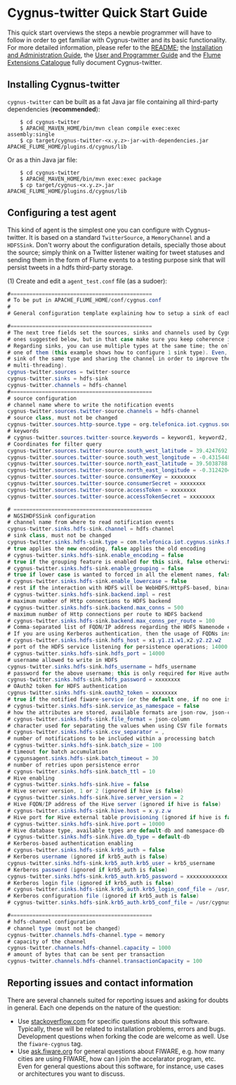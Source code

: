 # Cygnus-twitter Quick Start Guide
This quick start overviews the steps a newbie programmer will have to follow in order to get familiar with Cygnus-twitter and its basic functionality. For more detailed information, please refer to the [README](https://github.com/telefonicaid/fiware-cygnus/blob/master/README.md); the [Installation and Administration Guide](installation_and_administration_guide/introduction.md), the [User and Programmer Guide](user_and_programmer_guide/README.md) and the [Flume Extensions Catalogue](flume_extensions_catalogue/introduction.md) fully document Cygnus-twitter.

## Installing Cygnus-twitter
`cygnus-twitter` can be built as a fat Java jar file containing all third-party dependencies (**recommended**):

```
    $ cd cygnus-twitter
    $ APACHE_MAVEN_HOME/bin/mvn clean compile exec:exec assembly:single
    $ cp target/cygnus-twitter-<x.y.z>-jar-with-dependencies.jar APACHE_FLUME_HOME/plugins.d/cygnus/lib
```
Or as a thin Java jar file:

```
    $ cd cygnus-twitter
    $ APACHE_MAVEN_HOME/bin/mvn exec:exec package
    $ cp target/cygnus-<x.y.z>.jar APACHE_FLUME_HOME/plugins.d/cygnus/lib
```

## Configuring a test agent

This kind of agent is the simplest one you can configure with Cygnus-twitter. It is based on a standard `TwitterSource`, a `MemoryChannel` and a `HDFSSink`. Don't worry about the configuration details, specially those about the source; simply think on a Twitter listener waiting for tweet statuses and sending them in the form of Flume events to a testing purpose sink that will persist tweets in a hdfs third-party storage.

(1) Create and edit a `agent_test.conf` file (as a sudoer):

```Java
#=============================================
# To be put in APACHE_FLUME_HOME/conf/cygnus.conf
#
# General configuration template explaining how to setup a sink of each of HDFS.

#=============================================
# The next tree fields set the sources, sinks and channels used by Cygnus-twitter. You could use different names than the
# ones suggested below, but in that case make sure you keep coherence in properties names along the configuration file.
# Regarding sinks, you can use multiple types at the same time; the only requirement is to provide a channel for each
# one of them (this example shows how to configure 1 sink type). Even, you can define more than one
# sink of the same type and sharing the channel in order to improve the performance (this is like having
# multi-threading).
cygnus-twitter.sources = twitter-source
cygnus-twitter.sinks = hdfs-sink
cygnus-twitter.channels = hdfs-channel
#=============================================
# source configuration
# channel name where to write the notification events
cygnus-twitter.sources.twitter-source.channels = hdfs-channel
# source class, must not be changed
cygnus-twitter.sources.http-source.type = org.telefonica.iot.cygnus.sources.TwitterSource
# keywords
# cygnus-twitter.sources.twitter-source.keywords = keyword1, keyword2, keyword3
# Coordinates for filter query
cygnus-twitter.sources.twitter-source.south_west_latitude = 39.4247692
cygnus-twitter.sources.twitter-source.south_west_longitude = -0.4315448
cygnus-twitter.sources.twitter-source.north_east_latitude = 39.5038788
cygnus-twitter.sources.twitter-source.north_east_longitude = -0.3124204
cygnus-twitter.sources.twitter-source.consumerKey = xxxxxxxx
cygnus-twitter.sources.twitter-source.consumerSecret = xxxxxxxx
cygnus-twitter.sources.twitter-source.accessToken = xxxxxxxx
cygnus-twitter.sources.twitter-source.accessTokenSecret = xxxxxxxx

# ============================================
# NGSIHDFSSink configuration
# channel name from where to read notification events
cygnus-twitter.sinks.hdfs-sink.channel = hdfs-channel
# sink class, must not be changed
cygnus-twitter.sinks.hdfs-sink.type = com.telefonica.iot.cygnus.sinks.NGSIHDFSSink
# true applies the new encoding, false applies the old encoding
# cygnus-twitter.sinks.hdfs-sink.enable_encoding = false
# true if the grouping feature is enabled for this sink, false otherwise
# cygnus-twitter.sinks.hdfs-sink.enable_grouping = false
# true if lower case is wanted to forced in all the element names, false otherwise
# cygnus-twitter.sinks.hdfs-sink.enable_lowercase = false
# rest if the interaction with HDFS will be WebHDFS/HttpFS-based, binary if based on the Hadoop API
# cygnus-twitter.sinks.hdfs-sink.backend.impl = rest
# maximum number of Http connections to HDFS backend
# cygnus-twitter.sinks.hdfs-sink.backend.max_conns = 500
# maximum number of Http connections per route to HDFS backend
# cygnus-twitter.sinks.hdfs-sink.backend.max_conns_per_route = 100
# Comma-separated list of FQDN/IP address regarding the HDFS Namenode endpoints
# If you are using Kerberos authentication, then the usage of FQDNs instead of IP addresses is mandatory
# cygnus-twitter.sinks.hdfs-sink.hdfs_host = x1.y1.z1.w1,x2.y2.z2.w2
# port of the HDFS service listening for persistence operations; 14000 for httpfs, 50070 for webhdfs
# cygnus-twitter.sinks.hdfs-sink.hdfs_port = 14000
# username allowed to write in HDFS
cygnus-twitter.sinks.hdfs-sink.hdfs_username = hdfs_username
# password for the above username; this is only required for Hive authentication
cygnus-twitter.sinks.hdfs-sink.hdfs_password = xxxxxxxx
# OAuth2 token for HDFS authentication
cygnus-twitter.sinks.hdfs-sink.oauth2_token = xxxxxxxx
# true if the notified fiware-service (or the default one, if no one is notified) is used as the HDFS namespace, false otherwise
# cygnus-twitter.sinks.hdfs-sink.service_as_namespace = false
# how the attributes are stored, available formats are json-row, json-column, csv-row and csv-column
# cygnus-twitter.sinks.hdfs-sink.file_format = json-column
# character used for separating the values when using CSV file formats
# cygnus-twitter.sinks.hdfs-sink.csv_separator = ,
# number of notifications to be included within a processing batch
# cygnus-twitter.sinks.hdfs-sink.batch_size = 100
# timeout for batch accumulation
# cygunsagent.sinks.hdfs-sink.batch_timeout = 30
# number of retries upon persistence error
# cygnus-twitter.sinks.hdfs-sink.batch_ttl = 10
# Hive enabling
# cygnus-twitter.sinks.hdfs-sink.hive = false
# Hive server version, 1 or 2 (ignored if hive is false)
# cygnus-twitter.sinks.hdfs-sink.hive.server_version = 2
# Hive FQDN/IP address of the Hive server (ignored if hive is false)
# cygnus-twitter.sinks.hdfs-sink.hive.host = x.y.z.w
# Hive port for Hive external table provisioning (ignored if hive is false)
# cygnus-twitter.sinks.hdfs-sink.hive.port = 10000
# Hive database type, available types are default-db and namespace-db
# cygnus-twitter.sinks.hdfs-sink.hive.db_type = default-db
# Kerberos-based authentication enabling
# cygnus-twitter.sinks.hdfs-sink.krb5_auth = false
# Kerberos username (ignored if krb5_auth is false)
cygnus-twitter.sinks.hdfs-sink.krb5_auth.krb5_user = krb5_username
# Kerberos password (ignored if krb5_auth is false)
cygnus-twitter.sinks.hdfs-sink.krb5_auth.krb5_password = xxxxxxxxxxxxx
# Kerberos login file (ignored if krb5_auth is false)
# cygnus-twitter.sinks.hdfs-sink.krb5_auth.krb5_login_conf_file = /usr/cygnus/conf/krb5_login.conf
# Kerberos configuration file (ignored if krb5_auth is false)
# cygnus-twitter.sinks.hdfs-sink.krb5_auth.krb5_conf_file = /usr/cygnus/conf/krb5.conf

#=============================================
# hdfs-channel configuration
# channel type (must not be changed)
cygnus-twitter.channels.hdfs-channel.type = memory
# capacity of the channel
cygnus-twitter.channels.hdfs-channel.capacity = 1000
# amount of bytes that can be sent per transaction
cygnus-twitter.channels.hdfs-channel.transactionCapacity = 100
```

## Reporting issues and contact information
There are several channels suited for reporting issues and asking for doubts in general. Each one depends on the nature of the question:

* Use [stackoverflow.com](http://stackoverflow.com) for specific questions about this software. Typically, these will be related to installation problems, errors and bugs. Development questions when forking the code are welcome as well. Use the `fiware-cygnus` tag.
* Use [ask.fiware.org](https://ask.fiware.org/questions/) for general questions about FIWARE, e.g. how many cities are using FIWARE, how can I join the accelarator program, etc. Even for general questions about this software, for instance, use cases or architectures you want to discuss.
